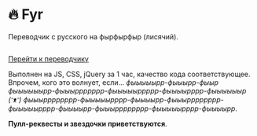 # :fire: Fyr
Переводчик с русского на фырфырфыр (лисячий).

<img src="https://vk.com/images/stickers/251/128.png" alt="">

[Перейти к переводчику](https://lisennk.github.io/Fyr/)

Выполнен на JS, CSS, jQuery за 1 час, качество кода соответствующее. Впрочем, кого это волнует, если... <i>фыыыыыpр-фыыыpр-фыыр фыыыыыыpр-фыыыppppppр-фыыыыыppppр-фыыыыpppр-фыыыыыыр (ᵔᴥᵔ) фыыыpppppppр-фыыыыыpppр-фыыыыpр-фыыыpppppppр-фыыыыыpppр-фыыыыpр-фыыыpppppppр-фыыыыыpppр-фыыыыpр</i>.

**Пулл-реквесты и звездочки приветствуются**.
